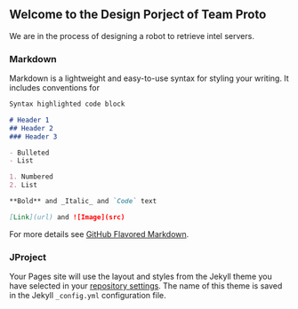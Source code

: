 ## Welcome to the Design Porject of Team Proto

We are in the process of designing a robot to retrieve intel servers.

### Markdown

Markdown is a lightweight and easy-to-use syntax for styling your writing. It includes conventions for

```markdown
Syntax highlighted code block

# Header 1
## Header 2
### Header 3

- Bulleted
- List

1. Numbered
2. List

**Bold** and _Italic_ and `Code` text

[Link](url) and ![Image](src)
```

For more details see [GitHub Flavored Markdown](https://guides.github.com/features/mastering-markdown/).

### JProject

Your Pages site will use the layout and styles from the Jekyll theme you have selected in your [repository settings](https://github.com/ai598d/IntelServerRobot/settings). The name of this theme is saved in the Jekyll `_config.yml` configuration file.

